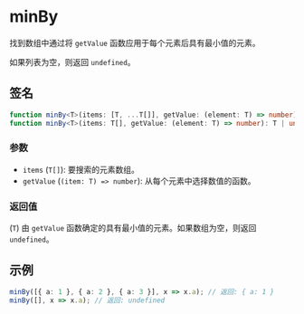 # minBy

找到数组中通过将 `getValue` 函数应用于每个元素后具有最小值的元素。

如果列表为空，则返回 `undefined`。

## 签名

```typescript
function minBy<T>(items: [T, ...T[]], getValue: (element: T) => number): T;
function minBy<T>(items: T[], getValue: (element: T) => number): T | undefined;
```

### 参数

- `items` (`T[]`): 要搜索的元素数组。
- `getValue` (`(item: T) => number`): 从每个元素中选择数值的函数。

### 返回值

(`T`) 由 `getValue` 函数确定的具有最小值的元素。如果数组为空，则返回 `undefined`。

## 示例

```typescript
minBy([{ a: 1 }, { a: 2 }, { a: 3 }], x => x.a); // 返回: { a: 1 }
minBy([], x => x.a); // 返回: undefined
```
